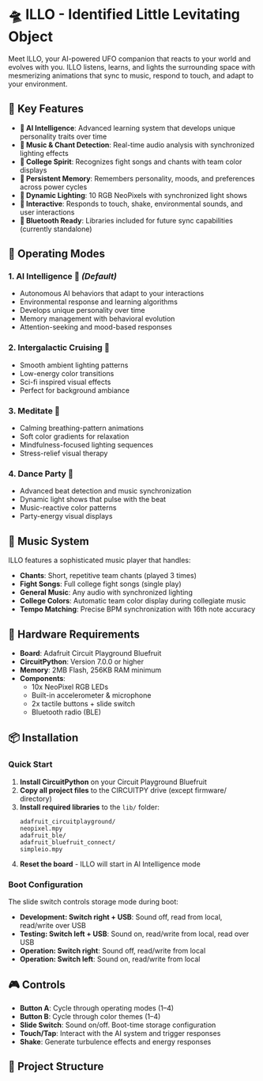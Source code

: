# 🛸 ILLO - Identified Little Levitating Object

Meet ILLO, your AI-powered UFO companion that reacts to your world and evolves with you.
ILLO listens, learns, and lights the surrounding space with mesmerizing animations that sync to music,
respond to touch, and adapt to your environment.

## 🌟 Key Features

- **🧠 AI Intelligence**: Advanced learning system that develops unique personality traits over time
- **🎵 Music & Chant Detection**: Real-time audio analysis with synchronized lighting effects
- **🏫 College Spirit**: Recognizes fight songs and chants with team color displays
- **💾 Persistent Memory**: Remembers personality, moods, and preferences across power cycles
- **🎨 Dynamic Lighting**: 10 RGB NeoPixels with synchronized light shows
- **🤝 Interactive**: Responds to touch, shake, environmental sounds, and user interactions
- **📱 Bluetooth Ready**: Libraries included for future sync capabilities (currently standalone)

## 🚀 Operating Modes

### 1. AI Intelligence 🧠 *(Default)*
- Autonomous AI behaviors that adapt to your interactions
- Environmental response and learning algorithms  
- Develops unique personality over time
- Memory management with behavioral evolution
- Attention-seeking and mood-based responses

### 2. Intergalactic Cruising 🌌
- Smooth ambient lighting patterns
- Low-energy color transitions
- Sci-fi inspired visual effects
- Perfect for background ambiance

### 3. Meditate 🧘
- Calming breathing-pattern animations
- Soft color gradients for relaxation
- Mindfulness-focused lighting sequences
- Stress-relief visual therapy

### 4. Dance Party 🕺
- Advanced beat detection and music synchronization
- Dynamic light shows that pulse with the beat
- Music-reactive color patterns
- Party-energy visual displays

## 🎵 Music System

ILLO features a sophisticated music player that handles:

- **Chants**: Short, repetitive team chants (played 3 times)
- **Fight Songs**: Full college fight songs (single play)
- **General Music**: Any audio with synchronized lighting
- **College Colors**: Automatic team color display during collegiate music
- **Tempo Matching**: Precise BPM synchronization with 16th note accuracy

## 🔧 Hardware Requirements

- **Board**: Adafruit Circuit Playground Bluefruit
- **CircuitPython**: Version 7.0.0 or higher
- **Memory**: 2MB Flash, 256KB RAM minimum
- **Components**: 
  - 10x NeoPixel RGB LEDs
  - Built-in accelerometer & microphone
  - 2x tactile buttons + slide switch
  - Bluetooth radio (BLE)

## 📦 Installation

### Quick Start
1. **Install CircuitPython** on your Circuit Playground Bluefruit
2. **Copy all project files** to the CIRCUITPY drive (except firmware/ directory)
3. **Install required libraries** to the `lib/` folder:
   ```
   adafruit_circuitplayground/
   neopixel.mpy
   adafruit_ble/
   adafruit_bluefruit_connect/
   simpleio.mpy
   ```
4. **Reset the board** - ILLO will start in AI Intelligence mode

### Boot Configuration
The slide switch controls storage mode during boot:
- **Development: Switch right + USB**: Sound off, read from local, read/write over USB
- **Testing: Switch left + USB**: Sound on, read/write from local, read over USB
- **Operation: Switch right**: Sound off, read/write from local
- **Operation: Switch left**: Sound on, read/write from local

## 🎮 Controls
- **Button A**: Cycle through operating modes (1–4)
- **Button B**: Cycle through color themes (1–4)
- **Slide Switch**: Sound on/off. Boot-time storage configuration
- **Touch/Tap**: Interact with the AI system and trigger responses
- **Shake**: Generate turbulence effects and energy responses

## 📁 Project Structure